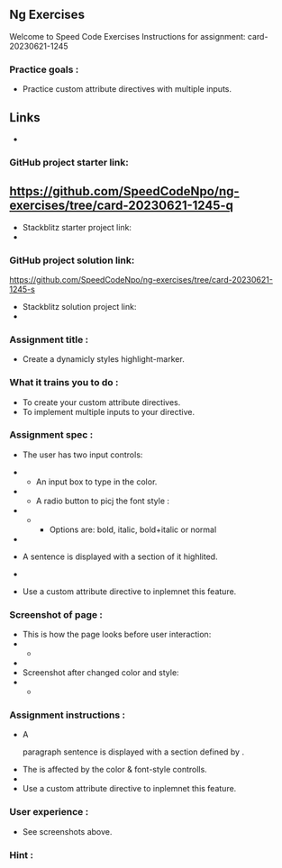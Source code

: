 ## Ng Exercises
Welcome to Speed Code Exercises
Instructions for assignment: card-20230621-1245

### Practice goals :

- Practice custom attribute directives with multiple inputs.

## Links
- 
### GitHub project starter link:
   https://github.com/SpeedCodeNpo/ng-exercises/tree/card-20230621-1245-q
-
- Stackblitz starter project link:
-
### GitHub project solution link:
   https://github.com/SpeedCodeNpo/ng-exercises/tree/card-20230621-1245-s

- Stackblitz solution project link:
- 

### Assignment title :
- Create a dynamicly styles highlight-marker.

### What it trains you to do :
- To create your custom attribute directives.
- To implement multiple inputs to your directive.

### Assignment spec :
- The user has two input controls:
- - An input box to type in the color.
- - A radio button to picj the font style :
- - - Options are: bold, italic, bold+italic or normal
- 
- A sentence is displayed with a section of it highlited.

- 
- Use a custom attribute directive to inplemnet this feature. 


### Screenshot of page :
- This is how the page looks before user interaction:
- -
-
- Screenshot after changed color and style:
- - 

### Assignment instructions :

- A <p> paragraph sentence is displayed with a section defined by <span>.
- The <span> is affected by the color & font-style controlls.
- 
- Use a custom attribute directive to inplemnet this feature. 


### User experience :
- See screenshots above.
  
### Hint :
